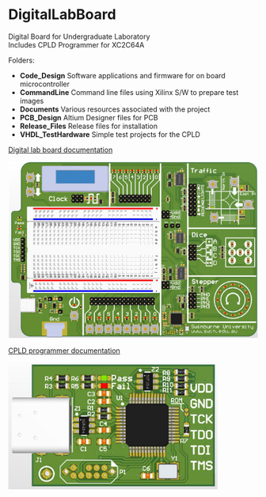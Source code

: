 # DigitalLabBoard
Digital Board for Undergraduate Laboratory  
Includes CPLD Programmer for XC2C64A

Folders:
* __Code_Design__ Software applications and firmware for on board microcontroller 
* __CommandLine__ Command line files using Xilinx S/W to prepare test images 
* __Documents__ Various resources associated with the project 
* __PCB_Design__ Altium Designer files for PCB 
* __Release_Files__ Release files for installation
* __VHDL_TestHardware__ Simple test projects for the CPLD 
 
[Digital lab board documentation](https://raw.githubusercontent.com/podonoghue/DigitalLabBoard/master/PCB_Design/DigitalLabBoard/DigitalLabBoard_V4.PDF)  

![An image](https://raw.githubusercontent.com/podonoghue/DigitalLabBoard/master/PCB_Design/DigitalLabBoard/DigitalLabBoard.png "Board Image")

[CPLD programmer documentation](https://raw.githubusercontent.com/podonoghue/DigitalLabBoard/master/PCB_Design/CPLD_Programmer/CPLD_Programmer_V2.PDF)  

![An image](https://raw.githubusercontent.com/podonoghue/DigitalLabBoard/master/PCB_Design/CPLD_Programmer/CPLD_Programmer.png "Board Image")
